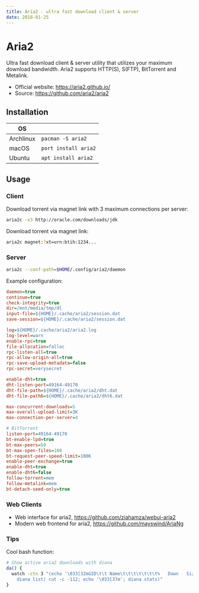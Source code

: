```yaml
---
title: Aria2 - ultra fast download client & server
date: 2018-01-25
---
```

# Aria2

Ultra fast download client & server utility that utilizes your maximum download
bandwidth. Aria2 supports HTTP(S), S(FTP), BitTorrent and Metalink.

* Official website: https://aria2.github.io/
* Source: https://github.com/aria2/aria2

## Installation

| OS        |                       |
|-----------|-----------------------|
| Archlinux | `pacman -S aria2`     |
| macOS     | `port install aria2`  |
| Ubuntu    | `apt install aria2`   |

## Usage

### Client

Download torrent via magnet link with 3 maximum connections per server:

```bash
aria2c -x3 http://oracle.com/downloads/jdk
```

Download torrent via magnet link:

```bash
aria2c magnet:?xt=urn:btih:1234...
```

### Server

```bash
aria2c --conf-path=$HOME/.config/aria2/daemon
```

Example configuration:

```ini
daemon=true
continue=true
check-integrity=true
dir=/mnt/media/tmp/dl
input-file=${HOME}/.cache/aria2/session.dat
save-session=${HOME}/.cache/aria2/session.dat

log=${HOME}/.cache/aria2/aria2.log
log-level=warn
enable-rpc=true
file-allocation=falloc
rpc-listen-all=true
rpc-allow-origin-all=true
rpc-save-upload-metadata=false
rpc-secret=verysecret

enable-dht=true
dht-listen-port=49164-49170
dht-file-path=${HOME}/.cache/aria2/dht.dat
dht-file-path6=${HOME}/.cache/aria2/dht6.dat

max-concurrent-downloads=5
max-overall-upload-limit=3K
max-connection-per-server=4

# BitTorrent
listen-port=49164-49170
bt-enable-lpd=true
bt-max-peers=50
bt-max-open-files=100
bt-request-peer-speed-limit=100K
enable-peer-exchange=true
enable-dht=true
enable-dht6=false
follow-torrent=mem
follow-metalink=mem
bt-detach-seed-only=true
```

### Web Clients

* Web interface for aria2, https://github.com/ziahamza/webui-aria2
* Modern web frontend for aria2, https://github.com/mayswind/AriaNg

### Tips

Cool bash function:

```bash
# Show active aria2 downloads with diana
da() {
  watch -ctn 3 "(echo '\033[32mGID\t\t Name\t\t\t\t\t\t\t%   Down   Size Speed    Up   S/L Time\033[36m'; \
    diana list| cut -c -112; echo '\033[37m'; diana stats)"
}
```
